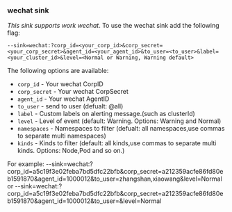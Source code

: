 ### wechat sink

*This sink supports work wechat*.
To use the wechat sink add the following flag:

	--sink=wechat:?corp_id=<your_corp_id>&corp_secret=<your_corp_secret>&agent_id=<your_agent_id>&to_user=<to_user>&label=<your_cluster_id>&level=<Normal or Warning, Warning default>


The following options are available:
* `corp_id` - Your wechat CorpID
* `corp_secret` - Your wechat CorpSecret
* `agent_id` - Your wechat AgentID
* `to_user`  - send to user  (defualt: @all)
* `label` - Custom labels on alerting message.(such as clusterId)
* `level` - Level of event (default: Warning. Options: Warning and Normal)
* `namespaces` - Namespaces to filter (defualt: all namespaces,use commas to separate multi namespaces)
* `kinds` - Kinds to filter (default: all kinds,use commas to separate multi kinds. Options: Node,Pod and so on.)

For example:
    --sink=wechat:?corp_id=a5c19f3e02feba7bd5dfc22bfb&corp_secret=a212359acfe86fd80eb1591870&agent_id=1000012&to_user=zhangshan,xiaowang&level=Normal
or
    --sink=wechat:?corp_id=a5c19f3e02feba7bd5dfc22bfb&corp_secret=a212359acfe86fd80eb1591870&agent_id=1000012&to_user=&level=Normal
